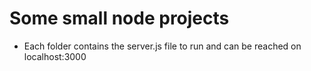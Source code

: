 # Some small node projects

* Each folder contains the server.js file to run and can be reached on localhost:3000
